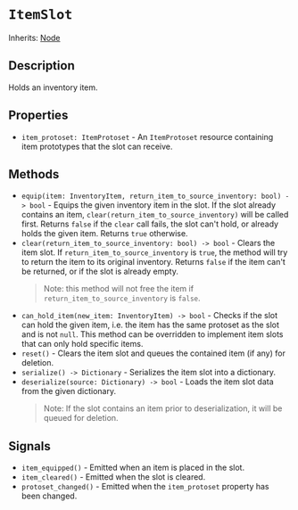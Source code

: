 # `ItemSlot`

Inherits: [Node](https://docs.godotengine.org/en/stable/classes/class_node.html)

## Description

Holds an inventory item.

## Properties

* `item_protoset: ItemProtoset` - An `ItemProtoset` resource containing item prototypes that the slot can receive.

## Methods

* `equip(item: InventoryItem, return_item_to_source_inventory: bool) -> bool` - Equips the given inventory item in the slot. If the slot already contains an item, `clear(return_item_to_source_inventory)` will be called first. Returns `false` if the `clear` call fails, the slot can't hold, or already holds the given item. Returns `true` otherwise.
* `clear(return_item_to_source_inventory: bool) -> bool` - Clears the item slot. If `return_item_to_source_inventory` is `true`, the method will try to return the item to its original inventory. Returns `false` if the item can't be returned, or if the slot is already empty.
    > Note: this method will not free the item if `return_item_to_source_inventory` is `false`.
* `can_hold_item(new_item: InventoryItem) -> bool` - Checks if the slot can hold the given item, i.e. the item has the same protoset as the slot and is not `null`. This method can be overridden to implement item slots that can only hold specific items.
* `reset()` - Clears the item slot and queues the contained item (if any) for deletion.
* `serialize() -> Dictionary` - Serializes the item slot into a dictionary.
* `deserialize(source: Dictionary) -> bool` - Loads the item slot data from the given dictionary. 
    > Note: If the slot contains an item prior to deserialization, it will be queued for deletion.

## Signals

* `item_equipped()` - Emitted when an item is placed in the slot.
* `item_cleared()` - Emitted when the slot is cleared.
* `protoset_changed()` - Emitted when the `item_protoset` property has been changed.